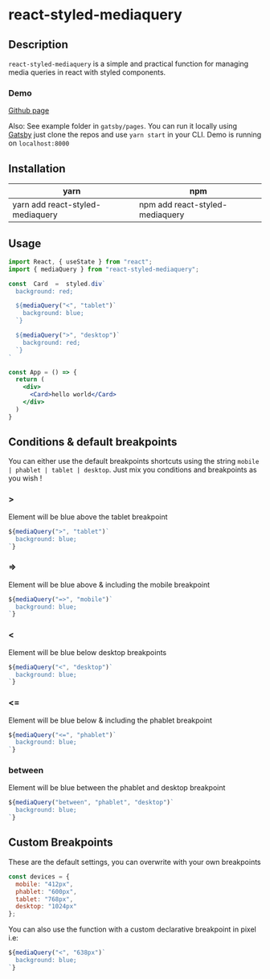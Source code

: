 ﻿
# react-styled-mediaquery

## Description

`react-styled-mediaquery` is a simple and practical function for managing media queries in react with styled components.

### Demo

[Github page](https://pixelize.github.io/react-styled-mediaquery/)

Also: See example folder in `gatsby/pages`. You can run it locally using [Gatsby](https://www.gatsbyjs.org/) just clone the repos and use `yarn start` in your CLI. Demo is running on `localhost:8000`

## Installation

| yarn | npm
| -------------------- | -------------------------------------- |
| yarn add react-styled-mediaquery   | npm add react-styled-mediaquery |

## Usage

```jsx
import React, { useState } from "react";
import { mediaQuery } from "react-styled-mediaquery";

const  Card  =  styled.div`
  background: red;

  ${mediaQuery("<", "tablet")`
    background: blue;
  `}

  ${mediaQuery(">", "desktop")`
    background: red;
  `}
`

const App = () => {
  return (
    <div>
      <Card>hello world</Card>
    </div>
  )
}
```

## Conditions & default breakpoints

You can either use the default breakpoints shortcuts using the string `mobile | phablet | tablet | desktop`. Just mix you conditions and breakpoints as you wish !

### >
Element will be blue above the tablet breakpoint
```jsx
${mediaQuery(">", "tablet")`
  background: blue;
`}
```

### =>
Element will be blue above & including the mobile breakpoint

```jsx
${mediaQuery("=>", "mobile")`
  background: blue;
`}
```

### <
Element will be blue below desktop breakpoints

```jsx
${mediaQuery("<", "desktop")`
  background: blue;
`}
```

### <=
Element will be blue below & including the phablet breakpoint

```jsx
${mediaQuery("<=", "phablet")`
  background: blue;
`}
```

### between
Element will be blue between the phablet and desktop breakpoint

```jsx
${mediaQuery("between", "phablet", "desktop")`
  background: blue;
`}
```

## Custom Breakpoints

These are the default settings, you can overwrite with your own breakpoints

```jsx
const devices = {
  mobile: "412px",
  phablet: "600px",
  tablet: "768px",
  desktop: "1024px"
};
```

You can also use the function with a custom declarative breakpoint in pixel i.e:
```jsx
${mediaQuery("<", "638px")`
  background: blue;
`}
```

